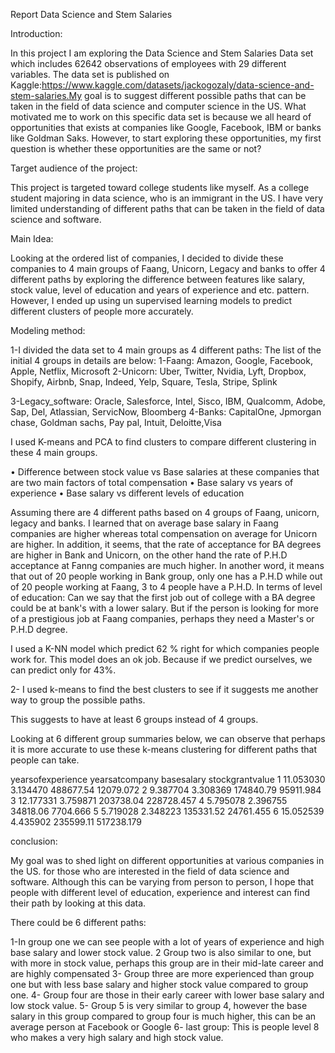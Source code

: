 Report Data Science and Stem Salaries
 


Introduction:

In this project I am exploring the Data Science and Stem Salaries Data set which includes 62642 observations of employees with 29 different variables.
The data set is published on Kaggle:https://www.kaggle.com/datasets/jackogozaly/data-science-and-stem-salaries.My goal is to suggest different possible paths that can be taken in the field of data science and computer science in the US. What motivated me to work on this specific data set is because we all heard of opportunities that exists at companies like Google, Facebook, IBM or banks like Goldman Saks. However, to start exploring these opportunities, my first question is whether these opportunities are the same or not?



Target audience of the project:

This project is targeted toward college students like myself. As a college student majoring in data science, who is an immigrant in the US. I have very limited understanding of different paths that can be taken in the field of data science and software. 


Main Idea:

Looking at the ordered list of companies, I decided to divide these companies to 4 main groups of Faang, Unicorn, Legacy and banks to offer 4 different paths by exploring the difference between features like salary, stock value, level of education and years of experience and etc. 
pattern. However, I ended up using un supervised learning models to predict different clusters of people more accurately. 


Modeling method:

1-I divided the data set to 4 main groups as 4 different paths:
The list of the initial 4 groups in details are below:
1-Faang: Amazon, Google, Facebook, Apple, Netflix, Microsoft
2-Unicorn: Uber, Twitter, Nvidia, Lyft, Dropbox, Shopify, Airbnb, Snap, Indeed, Yelp, Square, Tesla, Stripe, Splink

3-Legacy_software: Oracle, Salesforce, Intel, Sisco, IBM, Qualcomm, Adobe, Sap, Del, Atlassian, ServicNow, Bloomberg 
4-Banks: CapitalOne, Jpmorgan chase, Goldman sachs, Pay pal, Intuit, Deloitte,Visa

I used K-means and PCA to find clusters to compare different clustering in these 4 main groups.

•	Difference between stock value vs Base salaries at these companies that are two main factors of total compensation
•	Base salary vs years of experience
•	Base salary vs different levels of education

 



 

 



Assuming there are 4 different paths based on 4 groups of Faang, unicorn, legacy and banks. I learned that on average base salary in Faang companies are higher whereas total compensation on average for Unicorn are higher. In addition, it seems, that the rate of acceptance for BA degrees are higher in Bank and Unicorn, on the other hand the rate of P.H.D acceptance at Fanng companies are much higher. In another word, it means that out of 20 people working in Bank group, only one has a P.H.D while out of 20 people working at Faang, 3 to 4 people have a P.H.D. In terms of level of education: Can we say that the first job out of college  with a BA degree could be at bank's with a lower salary. But if the person is looking for more of a prestigious job at Faang companies, perhaps they need a Master's or P.H.D degree.

I used a K-NN model which predict 62 % right for which companies people work for. This model does an ok job. Because if we predict ourselves, we can predict only for 43%.


2- I used k-means to find the best clusters to see if it suggests me another way to group the possible paths.

 

This suggests to have at least 6 groups instead of 4 groups.

 





Looking at 6 different group summaries below, we can observe that perhaps it is more accurate to use these k-means clustering for different paths that people can take. 

  yearsofexperience yearsatcompany basesalary stockgrantvalue
1         11.053030       3.134470  488677.54       12079.072
2          9.387704       3.308369  174840.79       95911.984
3         12.177331       3.759871  203738.04      228728.457
4          5.795078       2.396755   34818.06        7704.666
5          5.719028       2.348223  135331.52       24761.455
6         15.052539       4.435902  235599.11      517238.179




conclusion:

My goal was to shed light on different opportunities at various companies in the US. for those who are interested in the field of data science and software. Although this can be varying from person to person, I hope that people with different level of education, experience and interest can find their path by looking at this data.

There could be 6 different paths:

1-In group one we can see people with a lot of years of experience and high base salary and lower stock value.
2 Group two is also similar to one, but with more in stock value, perhaps this group are in their mid-late career and are highly compensated
3- Group three are more experienced than group one but with less base salary and higher stock value compared to group one. 
4- Group four are those in their early career with lower base salary and low stock value.
5- Group 5 is very similar to group 4, however the base salary in this group compared to group four is much higher, this can be an average person at Facebook or Google
6- last group: This is people level 8 who makes a very high salary and high stock value.




